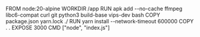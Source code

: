 FROM node:20-alpine
WORKDIR /app
RUN apk add --no-cache ffmpeg libc6-compat curl git python3 build-base vips-dev bash
COPY package.json yarn.lock ./
RUN yarn install --network-timeout 600000
COPY . .
EXPOSE 3000
CMD ["node", "index.js"]
